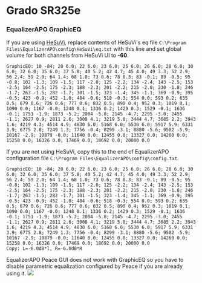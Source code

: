 # Grado SR325e
### EqualizerAPO GraphicEQ
If you are using [HeSuVi](https://sourceforge.net/projects/hesuvi/), replace contents of HeSuVi's eq file `C:\Program Files\EqualizerAPO\config\HeSuVi\eq.txt` with this line and set global volume for both channels from HeSuVi UI to **-60**.
```
GraphicEQ: 10 -84; 20 6.0; 22 6.0; 23 6.0; 25 6.0; 26 6.0; 28 6.0; 30 6.0; 32 6.0; 35 6.0; 37 5.8; 40 5.2; 42 4.7; 45 4.0; 49 3.3; 52 2.9; 56 2.4; 59 2.0; 64 1.4; 68 1.0; 73 0.6; 78 0.3; 83 -0.1; 89 -0.5; 95 -0.8; 102 -1.3; 109 -1.5; 117 -2.0; 125 -2.2; 134 -2.4; 143 -2.5; 153 -2.5; 164 -2.5; 175 -2.3; 188 -2.3; 201 -2.2; 215 -2.0; 230 -1.8; 246 -1.7; 263 -1.5; 282 -1.7; 301 -1.5; 323 -1.4; 345 -1.1; 369 -0.9; 395 -0.5; 423 -0.9; 452 -1.0; 484 -0.6; 518 -0.3; 554 0.0; 593 0.2; 635 0.5; 679 0.6; 726 0.6; 777 0.6; 832 0.5; 890 0.4; 952 0.3; 1019 0.1; 1090 0.0; 1167 -0.0; 1248 0.1; 1336 0.2; 1429 0.3; 1529 -0.1; 1636 -0.1; 1751 -1.9; 1873 -5.2; 2004 -5.8; 2145 -4.7; 2295 -3.0; 2455 -1.1; 2627 0.9; 2811 2.6; 3008 4.1; 3219 5.0; 3444 4.7; 3685 2.2; 3943 1.6; 4219 4.3; 4514 4.9; 4830 6.0; 5168 6.0; 5530 6.0; 5917 5.9; 6331 3.9; 6775 2.8; 7249 1.3; 7756 -0.4; 8299 -3.1; 8880 -5.6; 9502 -5.9; 10167 -2.9; 10879 -0.0; 11640 0.0; 12455 0.0; 13327 0.0; 14260 0.0; 15258 0.0; 16326 0.0; 17469 0.0; 18692 0.0; 20000 0.0
```
If you are not using HeSuVi, copy this to the end of EqualizerAPO configuration file `C:\Program Files\EqualizerAPO\config\config.txt`.
```
GraphicEQ: 10 -84; 20 6.0; 22 6.0; 23 6.0; 25 6.0; 26 6.0; 28 6.0; 30 6.0; 32 6.0; 35 6.0; 37 5.8; 40 5.2; 42 4.7; 45 4.0; 49 3.3; 52 2.9; 56 2.4; 59 2.0; 64 1.4; 68 1.0; 73 0.6; 78 0.3; 83 -0.1; 89 -0.5; 95 -0.8; 102 -1.3; 109 -1.5; 117 -2.0; 125 -2.2; 134 -2.4; 143 -2.5; 153 -2.5; 164 -2.5; 175 -2.3; 188 -2.3; 201 -2.2; 215 -2.0; 230 -1.8; 246 -1.7; 263 -1.5; 282 -1.7; 301 -1.5; 323 -1.4; 345 -1.1; 369 -0.9; 395 -0.5; 423 -0.9; 452 -1.0; 484 -0.6; 518 -0.3; 554 0.0; 593 0.2; 635 0.5; 679 0.6; 726 0.6; 777 0.6; 832 0.5; 890 0.4; 952 0.3; 1019 0.1; 1090 0.0; 1167 -0.0; 1248 0.1; 1336 0.2; 1429 0.3; 1529 -0.1; 1636 -0.1; 1751 -1.9; 1873 -5.2; 2004 -5.8; 2145 -4.7; 2295 -3.0; 2455 -1.1; 2627 0.9; 2811 2.6; 3008 4.1; 3219 5.0; 3444 4.7; 3685 2.2; 3943 1.6; 4219 4.3; 4514 4.9; 4830 6.0; 5168 6.0; 5530 6.0; 5917 5.9; 6331 3.9; 6775 2.8; 7249 1.3; 7756 -0.4; 8299 -3.1; 8880 -5.6; 9502 -5.9; 10167 -2.9; 10879 -0.0; 11640 0.0; 12455 0.0; 13327 0.0; 14260 0.0; 15258 0.0; 16326 0.0; 17469 0.0; 18692 0.0; 20000 0.0
Copy: L=-6.0dB*l, R=-6.0dB*R
```
EqualizerAPO Peace GUI does not work with GraphicEQ so you have to disable parametric equalization configured by Peace if you are already using it.
![](https://raw.githubusercontent.com/jaakkopasanen/AutoEq/master/results/Headphone.com/innerfidelity/onear/Grado%20SR325e/Grado%20SR325e.png)
